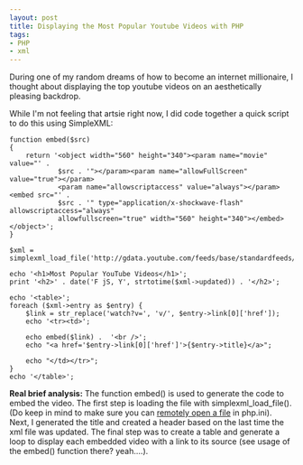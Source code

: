 ```yaml
---
layout: post
title: Displaying the Most Popular Youtube Videos with PHP
tags:
- PHP
- xml
---
```


During one of my random dreams of how to become an internet millionaire, I thought about displaying the top youtube videos on an aesthetically pleasing backdrop.

While I'm not feeling that artsie right now, I did code together a quick script to do this using SimpleXML:

```php?start_inline=1
function embed($src)
{
    return '<object width="560" height="340"><param name="movie" value="' .
            $src . '"></param><param name="allowFullScreen" value="true"></param>
            <param name="allowscriptaccess" value="always"></param><embed src="' .
            $src . '" type="application/x-shockwave-flash" allowscriptaccess="always"
            allowfullscreen="true" width="560" height="340"></embed></object>';
}

$xml = simplexml_load_file('http://gdata.youtube.com/feeds/base/standardfeeds/most_popular');

echo '<h1>Most Popular YouTube Videos</h1>';
print '<h2>' . date('F jS, Y', strtotime($xml->updated)) . '</h2>';

echo '<table>';
foreach ($xml->entry as $entry) {
    $link = str_replace('watch?v=', 'v/', $entry->link[0]['href']);
    echo '<tr><td>';

    echo embed($link) .  '<br />';
    echo "<a href='$entry->link[0]['href']'>{$entry->title}</a>";

    echo "</td></tr>";
}
echo '</table>';
```

**Real brief analysis:** The function embed() is used to generate the code to embed the video.  The first step is loading the file with simplexml_load_file().  (Do keep in mind to make sure you can <a href="http://www.php.net/manual/en/filesystem.configuration.php#ini.allow-url-fopen">remotely open a file</a> in php.ini).  Next, I generated the title and created a header based on the last time the xml file was updated.  The final step was to create a table and generate a loop to display each embedded video with a link to its source (see usage of the embed() function there? yeah....).